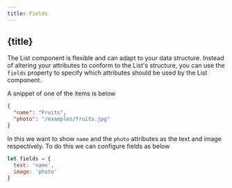 ```yaml
---
title: Fields
---
```


## {title}

The List component is flexible and can adapt to your data structure. Instead of altering your attributes
to conform to the List's structure, you can use the `fields` property to specify which attributes
should be used by the List component.

A snippet of one of the items is below

```json
{
  "name": "Fruits",
  "photo": "/examples/fruits.jpg"
}
```

In this we want to show `name` and the `photo` attributes as the text and image respectively.
To do this we can configure fields as below

```js
let fields = {
  text: 'name',
  image: 'photo'
}
```
